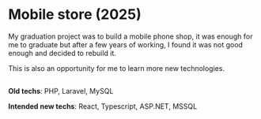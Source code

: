 # Mobile store (2025)

My graduation project was to build a mobile phone shop, it was enough for me to graduate but after a few years of working, I found it was not good enough and decided to rebuild it.

This is also an opportunity for me to learn more new technologies.
##

**Old techs**: PHP, Laravel, MySQL

**Intended new techs**: React, Typescript, ASP.NET, MSSQL


